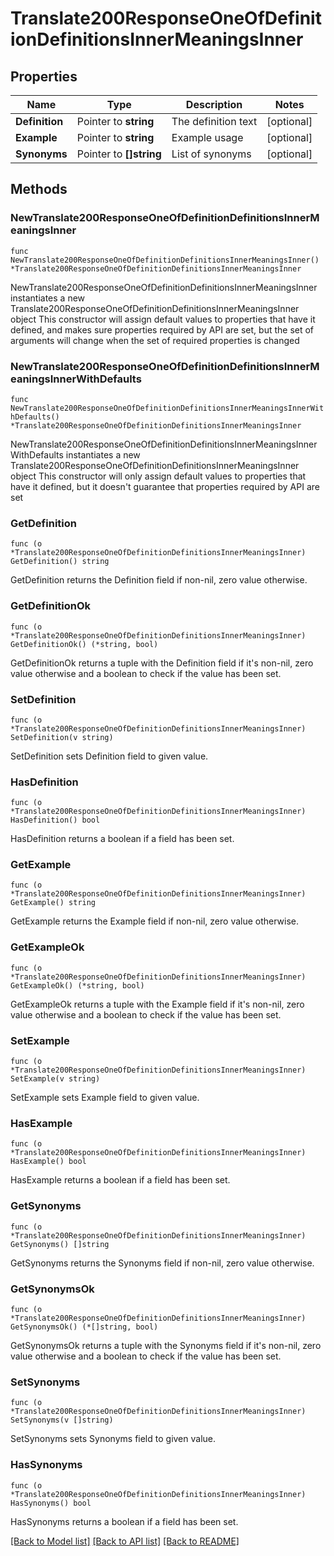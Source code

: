 # Translate200ResponseOneOfDefinitionDefinitionsInnerMeaningsInner

## Properties

Name | Type | Description | Notes
------------ | ------------- | ------------- | -------------
**Definition** | Pointer to **string** | The definition text | [optional] 
**Example** | Pointer to **string** | Example usage | [optional] 
**Synonyms** | Pointer to **[]string** | List of synonyms | [optional] 

## Methods

### NewTranslate200ResponseOneOfDefinitionDefinitionsInnerMeaningsInner

`func NewTranslate200ResponseOneOfDefinitionDefinitionsInnerMeaningsInner() *Translate200ResponseOneOfDefinitionDefinitionsInnerMeaningsInner`

NewTranslate200ResponseOneOfDefinitionDefinitionsInnerMeaningsInner instantiates a new Translate200ResponseOneOfDefinitionDefinitionsInnerMeaningsInner object
This constructor will assign default values to properties that have it defined,
and makes sure properties required by API are set, but the set of arguments
will change when the set of required properties is changed

### NewTranslate200ResponseOneOfDefinitionDefinitionsInnerMeaningsInnerWithDefaults

`func NewTranslate200ResponseOneOfDefinitionDefinitionsInnerMeaningsInnerWithDefaults() *Translate200ResponseOneOfDefinitionDefinitionsInnerMeaningsInner`

NewTranslate200ResponseOneOfDefinitionDefinitionsInnerMeaningsInnerWithDefaults instantiates a new Translate200ResponseOneOfDefinitionDefinitionsInnerMeaningsInner object
This constructor will only assign default values to properties that have it defined,
but it doesn't guarantee that properties required by API are set

### GetDefinition

`func (o *Translate200ResponseOneOfDefinitionDefinitionsInnerMeaningsInner) GetDefinition() string`

GetDefinition returns the Definition field if non-nil, zero value otherwise.

### GetDefinitionOk

`func (o *Translate200ResponseOneOfDefinitionDefinitionsInnerMeaningsInner) GetDefinitionOk() (*string, bool)`

GetDefinitionOk returns a tuple with the Definition field if it's non-nil, zero value otherwise
and a boolean to check if the value has been set.

### SetDefinition

`func (o *Translate200ResponseOneOfDefinitionDefinitionsInnerMeaningsInner) SetDefinition(v string)`

SetDefinition sets Definition field to given value.

### HasDefinition

`func (o *Translate200ResponseOneOfDefinitionDefinitionsInnerMeaningsInner) HasDefinition() bool`

HasDefinition returns a boolean if a field has been set.

### GetExample

`func (o *Translate200ResponseOneOfDefinitionDefinitionsInnerMeaningsInner) GetExample() string`

GetExample returns the Example field if non-nil, zero value otherwise.

### GetExampleOk

`func (o *Translate200ResponseOneOfDefinitionDefinitionsInnerMeaningsInner) GetExampleOk() (*string, bool)`

GetExampleOk returns a tuple with the Example field if it's non-nil, zero value otherwise
and a boolean to check if the value has been set.

### SetExample

`func (o *Translate200ResponseOneOfDefinitionDefinitionsInnerMeaningsInner) SetExample(v string)`

SetExample sets Example field to given value.

### HasExample

`func (o *Translate200ResponseOneOfDefinitionDefinitionsInnerMeaningsInner) HasExample() bool`

HasExample returns a boolean if a field has been set.

### GetSynonyms

`func (o *Translate200ResponseOneOfDefinitionDefinitionsInnerMeaningsInner) GetSynonyms() []string`

GetSynonyms returns the Synonyms field if non-nil, zero value otherwise.

### GetSynonymsOk

`func (o *Translate200ResponseOneOfDefinitionDefinitionsInnerMeaningsInner) GetSynonymsOk() (*[]string, bool)`

GetSynonymsOk returns a tuple with the Synonyms field if it's non-nil, zero value otherwise
and a boolean to check if the value has been set.

### SetSynonyms

`func (o *Translate200ResponseOneOfDefinitionDefinitionsInnerMeaningsInner) SetSynonyms(v []string)`

SetSynonyms sets Synonyms field to given value.

### HasSynonyms

`func (o *Translate200ResponseOneOfDefinitionDefinitionsInnerMeaningsInner) HasSynonyms() bool`

HasSynonyms returns a boolean if a field has been set.


[[Back to Model list]](../README.md#documentation-for-models) [[Back to API list]](../README.md#documentation-for-api-endpoints) [[Back to README]](../README.md)


